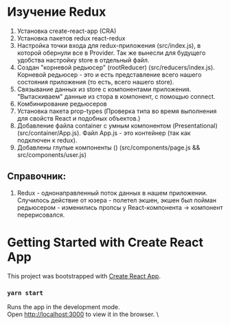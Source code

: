 # Изучение Redux

1. Установка create-react-app (CRA) 
2. Установка пакетов redux react-redux
3. Настройка точки входа для redux-приложения (src/index.js), в которой обернули все в Provider. Так же вынесли для будущего удобства настройку store в отдельный файл.
4. Создан "корневой редьюсер" (rootReducer) (src/reducers/index.js). Корневой редьюсер - это и есть представление всего нашего состояния приложения (то есть, всего нашего store).
5. Связывание данных из store с компонентами приложения. "Вытаскиваем" данные из стора в компонент, с помощью connect.
6. Комбинирование редьюсеров
7. Установка пакета prop-types (Проверка типа во время выполнения для свойств React и подобных объектов.)
8. Добавление файла container c умным компонентом (Presentational) (src/container/App.js). Файл App.js - это контейнер (так как подключен к redux).
9. Добавлены глупые компоненты () (src/components/page.js && src/components/user.js)



## Справочник:
 1. Redux - однонаправленный поток данных в нашем приложении. 
 Случилось действие от юзера - полетел экшен, экшен был пойман редьюсером - изменились пропсы у React-компонента -> компонент перерисовался.


# Getting Started with Create React App

This project was bootstrapped with [Create React App](https://github.com/facebook/create-react-app).

### `yarn start`

Runs the app in the development mode.\
Open [http://localhost:3000](http://localhost:3000) to view it in the browser.
\

